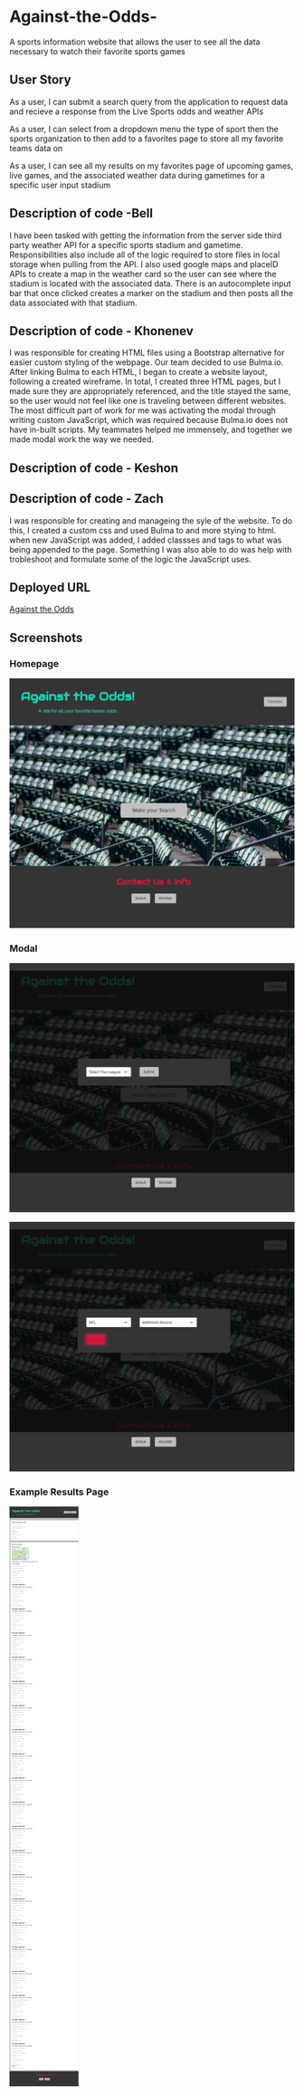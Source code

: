 # Against-the-Odds-
A sports information website that allows the user to see all the data necessary to watch their favorite sports games


## User Story
As a user, I can submit a search query from the application to request data and recieve a response from the Live Sports odds and weather APIs 

As a user, I can select from a dropdown menu the type of sport then the sports organization to then add to a favorites page to store all my favorite teams data on

As a user, I can see all my results on my favorites page of upcoming games, live games, and the associated weather data during gametimes for a specific user input stadium



## Description of code -Bell
I have been tasked with getting the information from the server side third party weather API for a specific sports stadium and gametime. Responsibilities also include all of the logic required to store files in local storage when pulling from the API. I also used google maps and placeID APIs to create a map in the weather card so the user can see where the stadium is located with the associated data. There is an autocomplete input bar that once clicked creates a marker on the stadium and then posts all the data associated with that stadium.

## Description of code - Khonenev
I was responsible for creating HTML files using a Bootstrap alternative for easier custom styling of the webpage. Our team decided to use Bulma.io. After linking Bulma to each HTML, I began to create a website layout, following a created wireframe. In total, I created three HTML pages, but I made sure they are appropriately referenced, and the title stayed the same, so the user would not feel like one is traveling between different websites. The most difficult part of work for me was activating the modal through writing custom JavaScript, which was required because Bulma.io does not have in-built scripts. My teammates helped me immensely, and together we made modal work the way we needed.

## Description of code - Keshon


## Description of code - Zach
I was responsible for creating and manageing the syle of the website. To do this, I created a custom css and used Bulma to and more stying to html. when new JavaScript was added, I added classses and tags to what was being appended to the page. Something I was also able to do was help with trobleshoot and formulate some of the logic the JavaScript uses.  

## Deployed URL
[Against the Odds](https://zach-lewis11.github.io/Against-the-Odds-/index.html)



## Screenshots

### Homepage
![alt text](homepage.png)

### Modal
![alt text](modal1.png)

![alt text](modal2.png)


### Example Results Page
![alt text](Results.png)
